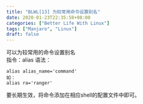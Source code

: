 ```yaml
---
title: "BLWL[13] 为较常用命令设置别名"
date: 2020-01-23T22:35:58+08:00
categories: ["Better Life With Linux"]
tags: ["Manjaro", "Linux"]
draft: false
---
```


可以为较常用的命令设置别名  
指令：alias
语法：  
    
    alias alias_name='command'
    如：
    alias ra='ranger'

要长期生效，将命令添加在相应shell的配置文件中即可。  

